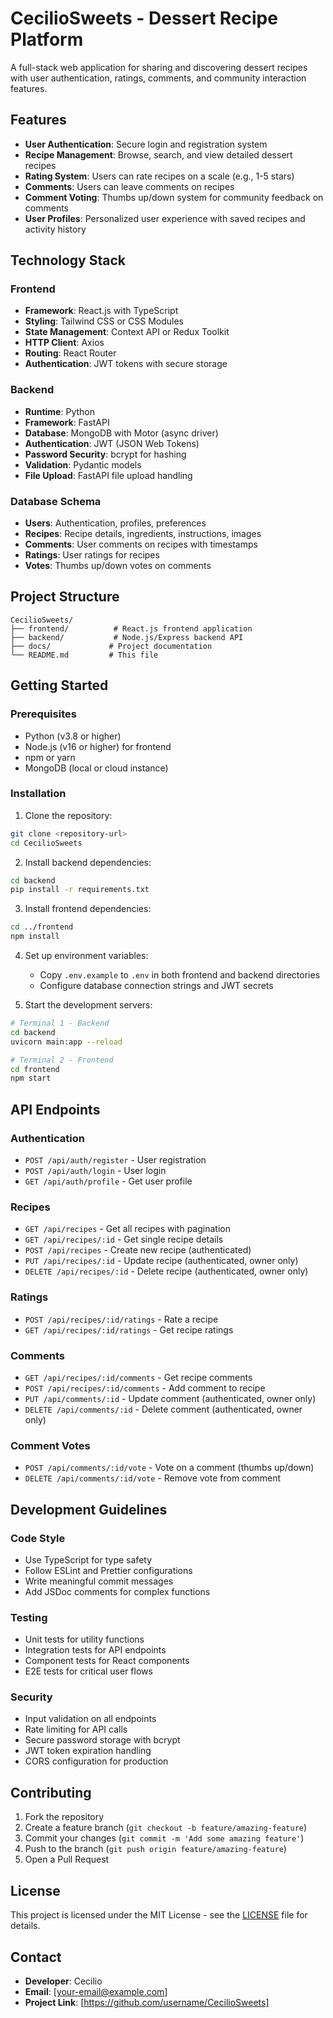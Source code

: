 # CecilioSweets - Dessert Recipe Platform

A full-stack web application for sharing and discovering dessert recipes with user authentication, ratings, comments, and community interaction features.

## Features

- **User Authentication**: Secure login and registration system
- **Recipe Management**: Browse, search, and view detailed dessert recipes
- **Rating System**: Users can rate recipes on a scale (e.g., 1-5 stars)
- **Comments**: Users can leave comments on recipes
- **Comment Voting**: Thumbs up/down system for community feedback on comments
- **User Profiles**: Personalized user experience with saved recipes and activity history

## Technology Stack

### Frontend
- **Framework**: React.js with TypeScript
- **Styling**: Tailwind CSS or CSS Modules
- **State Management**: Context API or Redux Toolkit
- **HTTP Client**: Axios
- **Routing**: React Router
- **Authentication**: JWT tokens with secure storage

### Backend
- **Runtime**: Python
- **Framework**: FastAPI
- **Database**: MongoDB with Motor (async driver)
- **Authentication**: JWT (JSON Web Tokens)
- **Password Security**: bcrypt for hashing
- **Validation**: Pydantic models
- **File Upload**: FastAPI file upload handling

### Database Schema
- **Users**: Authentication, profiles, preferences
- **Recipes**: Recipe details, ingredients, instructions, images
- **Comments**: User comments on recipes with timestamps
- **Ratings**: User ratings for recipes
- **Votes**: Thumbs up/down votes on comments

## Project Structure

```
CecilioSweets/
├── frontend/          # React.js frontend application
├── backend/           # Node.js/Express backend API
├── docs/             # Project documentation
└── README.md         # This file
```

## Getting Started

### Prerequisites
- Python (v3.8 or higher)
- Node.js (v16 or higher) for frontend
- npm or yarn
- MongoDB (local or cloud instance)

### Installation

1. Clone the repository:
```bash
git clone <repository-url>
cd CecilioSweets
```

2. Install backend dependencies:
```bash
cd backend
pip install -r requirements.txt
```

3. Install frontend dependencies:
```bash
cd ../frontend
npm install
```

4. Set up environment variables:
   - Copy `.env.example` to `.env` in both frontend and backend directories
   - Configure database connection strings and JWT secrets

5. Start the development servers:
```bash
# Terminal 1 - Backend
cd backend
uvicorn main:app --reload

# Terminal 2 - Frontend
cd frontend
npm start
```

## API Endpoints

### Authentication
- `POST /api/auth/register` - User registration
- `POST /api/auth/login` - User login
- `GET /api/auth/profile` - Get user profile

### Recipes
- `GET /api/recipes` - Get all recipes with pagination
- `GET /api/recipes/:id` - Get single recipe details
- `POST /api/recipes` - Create new recipe (authenticated)
- `PUT /api/recipes/:id` - Update recipe (authenticated, owner only)
- `DELETE /api/recipes/:id` - Delete recipe (authenticated, owner only)

### Ratings
- `POST /api/recipes/:id/ratings` - Rate a recipe
- `GET /api/recipes/:id/ratings` - Get recipe ratings

### Comments
- `GET /api/recipes/:id/comments` - Get recipe comments
- `POST /api/recipes/:id/comments` - Add comment to recipe
- `PUT /api/comments/:id` - Update comment (authenticated, owner only)
- `DELETE /api/comments/:id` - Delete comment (authenticated, owner only)

### Comment Votes
- `POST /api/comments/:id/vote` - Vote on a comment (thumbs up/down)
- `DELETE /api/comments/:id/vote` - Remove vote from comment

## Development Guidelines

### Code Style
- Use TypeScript for type safety
- Follow ESLint and Prettier configurations
- Write meaningful commit messages
- Add JSDoc comments for complex functions

### Testing
- Unit tests for utility functions
- Integration tests for API endpoints
- Component tests for React components
- E2E tests for critical user flows

### Security
- Input validation on all endpoints
- Rate limiting for API calls
- Secure password storage with bcrypt
- JWT token expiration handling
- CORS configuration for production

## Contributing

1. Fork the repository
2. Create a feature branch (`git checkout -b feature/amazing-feature`)
3. Commit your changes (`git commit -m 'Add some amazing feature'`)
4. Push to the branch (`git push origin feature/amazing-feature`)
5. Open a Pull Request

## License

This project is licensed under the MIT License - see the [LICENSE](LICENSE) file for details.

## Contact

- **Developer**: Cecilio
- **Email**: [your-email@example.com]
- **Project Link**: [https://github.com/username/CecilioSweets]
